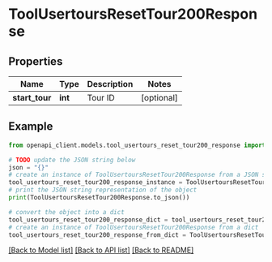 # ToolUsertoursResetTour200Response


## Properties

Name | Type | Description | Notes
------------ | ------------- | ------------- | -------------
**start_tour** | **int** | Tour ID | [optional] 

## Example

```python
from openapi_client.models.tool_usertours_reset_tour200_response import ToolUsertoursResetTour200Response

# TODO update the JSON string below
json = "{}"
# create an instance of ToolUsertoursResetTour200Response from a JSON string
tool_usertours_reset_tour200_response_instance = ToolUsertoursResetTour200Response.from_json(json)
# print the JSON string representation of the object
print(ToolUsertoursResetTour200Response.to_json())

# convert the object into a dict
tool_usertours_reset_tour200_response_dict = tool_usertours_reset_tour200_response_instance.to_dict()
# create an instance of ToolUsertoursResetTour200Response from a dict
tool_usertours_reset_tour200_response_from_dict = ToolUsertoursResetTour200Response.from_dict(tool_usertours_reset_tour200_response_dict)
```
[[Back to Model list]](../README.md#documentation-for-models) [[Back to API list]](../README.md#documentation-for-api-endpoints) [[Back to README]](../README.md)


